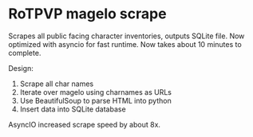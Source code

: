 # RoTPVP magelo scrape
Scrapes all public facing character inventories, outputs SQLite file. Now optimized with asyncio for fast runtime. Now takes about 10 minutes to complete.

Design:

1. Scrape all char names
2. Iterate over magelo using charnames as URLs
3. Use BeautifulSoup to parse HTML into python
4. Insert data into SQLite database

AsyncIO increased scrape speed by about 8x.
